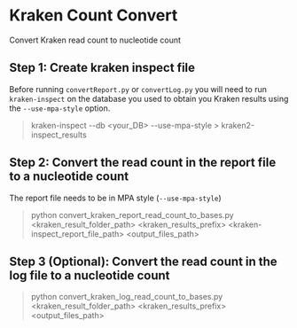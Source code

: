 # Kraken Count Convert
Convert Kraken read count to nucleotide count

## Step 1: Create kraken inspect file
Before running `convertReport.py` or `convertLog.py` you will need to run `kraken-inspect` on the database you used to obtain you Kraken results using the `--use-mpa-style` option.

> kraken-inspect --db <your_DB> --use-mpa-style > kraken2-inspect_results

## Step 2: Convert the read count in the report file to a nucleotide count
The report file needs to be in MPA style (`--use-mpa-style`)
> python convert_kraken_report_read_count_to_bases.py <kraken_result_folder_path> <kraken_results_prefix> <kraken-inspect_report_file_path> <output_files_path>

## Step 3 (Optional): Convert the read count in the log file to a nucleotide count
> python convert_kraken_log_read_count_to_bases.py <kraken_result_folder_path> <kraken_results_prefix> <output_files_path>
